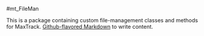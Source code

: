 #mt_FileMan

This is a package containing custom file-management classes and methods for MaxTrack.
[Github-flavored Markdown](https://guides.github.com/features/mastering-markdown/)
to write content.